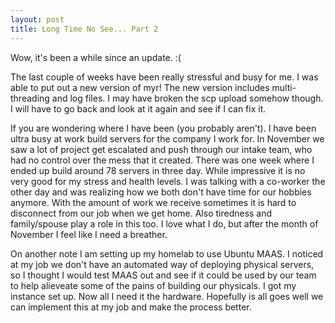 ```yaml
---
layout: post
title: Long Time No See... Part 2
---
```


Wow, it's been a while since an update. :(

The last couple of weeks have been really stressful and busy for me. I was able to put out a new version of myr! The new version includes multi-threading and log files. I may have broken the scp upload somehow though. I will have to go back and look at it again and see if I can fix it.

If you are wondering where I have been (you probably aren't). I have been ultra busy at work build servers for the company I work for. In November we saw a lot of project get escalated and push through our intake team, who had no control over the mess that it created. There was one week where I ended up build around 78 servers in three day. While impressive it is no very good for my stress and health levels. I was talking with a co-worker the other day and was realizing how we both don't have time for our hobbies anymore. With the amount of work we receive sometimes it is hard to disconnect from our job when we get home. Also tiredness and family/spouse play a role in this too. I love what I do, but after the month of November I feel like I need a breather.

On another note I am setting up my homelab to use Ubuntu MAAS. I noticed at my job we don't have an automated way of deploying physical servers, so I thought I would test MAAS out and see if it could be used by our team to help alieveate some of the pains of building our physicals. I got my instance set up. Now all I need it the hardware. Hopefully is all goes well we can implement this at my job and make the process better.